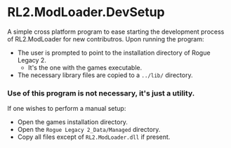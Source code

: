 # RL2.ModLoader.DevSetup
A simple cross platform program to ease starting the development process of RL2.ModLoader for new contributros.
Upon running the program:
- The user is prompted to point to the installation directory of Rogue Legacy 2.
  - It's the one with the games executable.
- The necessary library files are copied to a `../lib/` directory.

### Use of this program is not necessary, it's just a utility. 
If one wishes to perform a manual setup:
- Open the games installation directory.
- Open the `Rogue Legacy 2_Data/Managed` directory.
- Copy all files except of `RL2.ModLoader.dll` if present.
